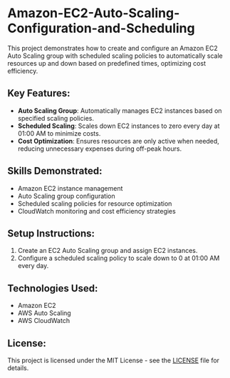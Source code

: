 # Amazon-EC2-Auto-Scaling-Configuration-and-Scheduling


This project demonstrates how to create and configure an Amazon EC2 Auto Scaling group with scheduled scaling policies to automatically scale resources up and down based on predefined times, optimizing cost efficiency.

## Key Features:
- **Auto Scaling Group**: Automatically manages EC2 instances based on specified scaling policies.
- **Scheduled Scaling**: Scales down EC2 instances to zero every day at 01:00 AM to minimize costs.
- **Cost Optimization**: Ensures resources are only active when needed, reducing unnecessary expenses during off-peak hours.

## Skills Demonstrated:
- Amazon EC2 instance management
- Auto Scaling group configuration
- Scheduled scaling policies for resource optimization
- CloudWatch monitoring and cost efficiency strategies

## Setup Instructions:
1. Create an EC2 Auto Scaling group and assign EC2 instances.
2. Configure a scheduled scaling policy to scale down to 0 at 01:00 AM every day.

## Technologies Used:
- Amazon EC2
- AWS Auto Scaling
- AWS CloudWatch

## License:
This project is licensed under the MIT License - see the [LICENSE](LICENSE) file for details.
